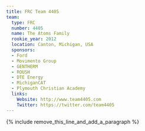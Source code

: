 ```yaml
---
title: FRC Team 4405
team:
  type: FRC
  number: 4405
  name: The Atoms Family
  rookie_year: 2012
  location: Canton, Michigan, USA
  sponsors:
  - Ford
  - Movimento Group
  - GENTHERM
  - ROUSH
  - DTE Energy
  - MichiganCAT
  - Plymouth Christian Academy
  links:
    Website: http://www.team4405.com
    Twitter: https://twitter.com/team4405
---
```


{% include remove_this_line_and_add_a_paragraph %}
